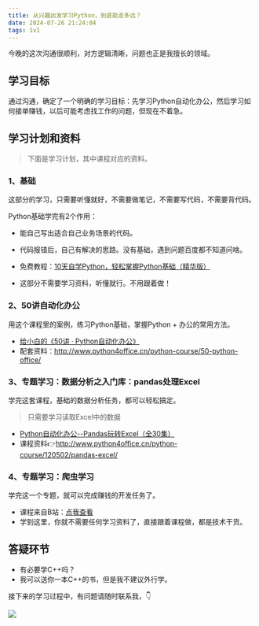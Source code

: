 ```yaml
---
title: 从兴趣出发学习Python，到底能走多远？
date: 2024-07-26 21:24:04
tags: 1v1
---
```



今晚的这次沟通很顺利，对方逻辑清晰，问题也正是我擅长的领域。

## 学习目标

通过沟通，确定了一个明确的学习目标：先学习Python自动化办公，然后学习如何接单赚钱，以后可能考虑找工作的问题，但现在不着急。


## 学习计划和资料


> 下面是学习计划，其中课程对应的资料。

### 1、基础

这部分的学习，只需要听懂就好，不需要做笔记，不需要写代码，不需要背代码。

Python基础学完有2个作用：

- 能自己写出适合自己业务场景的代码。
- 代码报错后，自己有解决的思路。没有基础，遇到问题百度都不知道问啥。


- 免费教程：[10天自学Python，轻松掌握Python基础（精华版）](https://www.bilibili.com/video/BV1MM4y1G76j/?spm_id_from=333.999.0.0)
- 这部分不需要学习资料，听懂就行。不用跟着做！

### 2、50讲自动化办公
用这个课程里的案例，练习Python基础，掌握Python + 办公的常用方法。

- [给小白的《50讲 · Python自动化办公》](https://www.python-office.com/course/50-python-office.html)
- 配套资料：http://www.python4office.cn/python-course/50-python-office/

### 3、专题学习：数据分析之入门库：pandas处理Excel

学完这套课程，基础的数据分析任务，都可以轻松搞定。

> 只需要学习读取Excel中的数据

- [Python自动化办公--Pandas玩转Excel（全30集）](https://www.bilibili.com/video/BV1hk4y1C73S/?spm_id_from=333.999.0.0&vd_source=ca20bb8763fcb18660aa74d7a87234fa)
- 课程资料👉http://www.python4office.cn/python-course/120502/pandas-excel/


### 4、专题学习：爬虫学习

学完这一个专题，就可以完成赚钱的开发任务了。

- 课程来自B站：[点我查看](https://www.bilibili.com/video/BV1y54y1y74F/?spm_id_from=333.337.search-card.all.click&vd_source=ca20bb8763fcb18660aa74d7a87234fa)
- 学到这里，你就不需要任何学习资料了，直接跟着课程做，都是技术干货。


## 答疑环节

- 有必要学C++吗？
- 我可以送你一本C++的书，但是我不建议外行学。

接下来的学习过程中，有问题请随时联系我，👇

![](https://cos.python-office.com/wechat/qr-code.jpg)